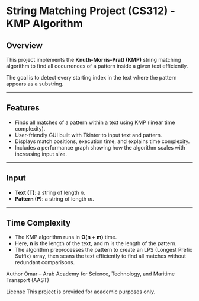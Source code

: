 # String Matching Project (CS312) - KMP Algorithm

## Overview

This project implements the **Knuth-Morris-Pratt (KMP)** string matching algorithm to find all occurrences of a pattern inside a given text efficiently.

The goal is to detect every starting index in the text where the pattern appears as a substring.

---

## Features

- Finds all matches of a pattern within a text using KMP (linear time complexity).
- User-friendly GUI built with Tkinter to input text and pattern.
- Displays match positions, execution time, and explains time complexity.
- Includes a performance graph showing how the algorithm scales with increasing input size.

---

## Input

- **Text (T)**: a string of length *n*.
- **Pattern (P)**: a string of length *m*.

---

## Time Complexity

- The KMP algorithm runs in **O(n + m)** time.
- Here, **n** is the length of the text, and **m** is the length of the pattern.
- The algorithm preprocesses the pattern to create an LPS (Longest Prefix Suffix) array, then scans the text efficiently to find all matches without redundant comparisons.

Author
Omar – Arab Academy for Science, Technology, and Maritime Transport (AAST)

License
This project is provided for academic purposes only.

